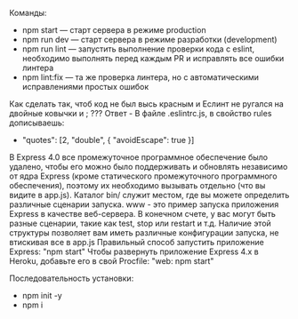 Команды:

- npm start — старт сервера в режиме production
- npm run dev — старт сервера в режиме разработки (development)
- npm run lint — запустить выполнение проверки кода с eslint, необходимо выполнять перед каждым PR и исправлять все ошибки линтера
- npm lint:fix — та же проверка линтера, но с автоматическими исправлениями простых ошибок

Как сделать так, чтоб код не был высь красным и Еслинт не ругался на двойные ковычки и ; ???
Ответ - В файле .eslintrc.js, в свойство rules дописываешь:

- "quotes": [2, "double", { "avoidEscape": true }]

В Express 4.0 все промежуточное программное обеспечение было удалено, чтобы его можно было поддерживать и обновлять независимо от ядра Express
(кроме статического промежуточного программного обеспечения), поэтому их необходимо вызывать отдельно (что вы видите в app.js).
Каталог bin/ служит местом, где вы можете определить различные сценарии запуска. www - это пример запуска приложения Express в качестве веб-сервера.
В конечном счете, у вас могут быть разные сценарии, такие как test, stop или restart и т.д.
Наличие этой структуры позволяет вам иметь различные конфигурации запуска, не втискивая все в app.js
Правильный способ запустить приложение Express: "npm start"
Чтобы развернуть приложение Express 4.x в Heroku, добавьте его в свой Procfile: "web: npm start"

Последовательность установки:

- npm init -y
- npm i
